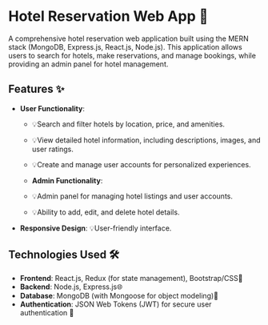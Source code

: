 # Hotel Reservation Web App 🏨

A comprehensive hotel reservation web application built using the MERN stack (MongoDB, Express.js, React.js, Node.js). This application allows users to search for hotels, make reservations, and manage bookings, while providing an admin panel for hotel management.

## Features ✨

* **User Functionality**:
  * 💡Search and filter hotels by location, price, and amenities.
  * 💡View detailed hotel information, including descriptions, images, and user ratings.
  * 💡Create and manage user accounts for personalized experiences.

  * **Admin Functionality**:
  * 💡Admin panel for managing hotel listings and user accounts.
  * 💡Ability to add, edit, and delete hotel details.

* **Responsive Design**: 💡User-friendly interface.

## Technologies Used 🛠️

* **Frontend**: React.js, Redux (for state management), Bootstrap/CSS🎨
* **Backend**: Node.js, Express.js🌐
* **Database**: MongoDB (with Mongoose for object modeling)💾
* **Authentication**: JSON Web Tokens (JWT) for secure user authentication 🔐


